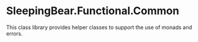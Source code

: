 # SleepingBear.Functional.Common

This class library provides helper classes to support the use of monads and errors.